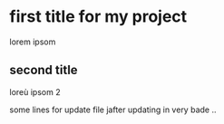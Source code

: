 # first title for my project 
lorem ipsom  
## second title
loreù ipsom 2  

some lines for update file jafter updating in very bade ..



